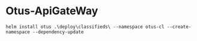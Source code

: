 # Otus-ApiGateWay

```shell
helm install otus .\deploy\classifieds\ --namespace otus-cl --create-namespace --dependency-update
```
